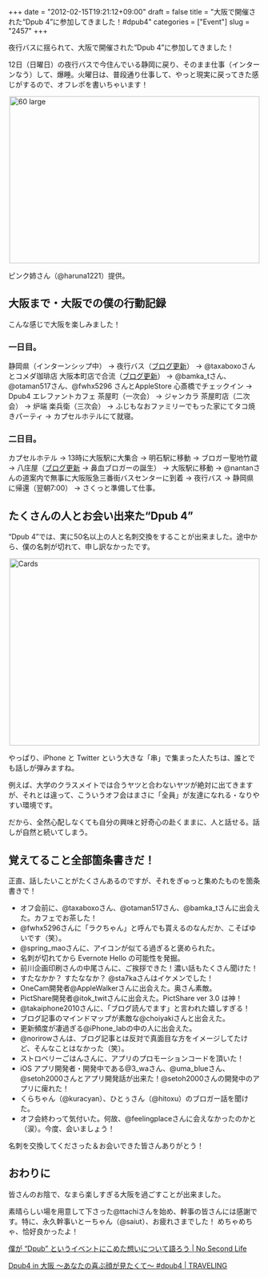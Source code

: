 +++
date = "2012-02-15T19:21:12+09:00"
draft = false
title = "大阪で開催された“Dpub 4”に参加してきました！#dpub4"
categories = ["Event"]
slug = "2457"
+++

夜行バスに揺られて、大阪で開催された“Dpub 4”に参加してきました！

12日（日曜日）の夜行バスで今住んでいる静岡に戻り、そのまま仕事（インターンなう）して、爆睡。火曜日は、普段通り仕事して、やっと現実に戻ってきた感じがするので、オフレポを書いちゃいます！

<img style="display:block; margin-left:auto; margin-right:auto;" src="/images/2012/02/60_large.jpeg" alt="60 large" title="60_large.jpeg" border="0" width="500" height="333" />

ピンク姉さん（@haruna1221）提供。

<h2>大阪まで・大阪での僕の行動記録</h2>

こんな感じで大阪を楽しみました！

<h3>一日目。</h3>

静岡県（インターンシップ中） → 夜行バス（<a href="http://rakuishi.com/iphone/2388/" target="_blank">ブログ更新</a>） → @taxaboxoさんとコメダ珈琲店 大阪本町店で合流（<a href="http://rakuishi.com/iphone/2427/" target="_blank">ブログ更新</a>） → @bamka_tさん、@otaman517さん、@fwhx5296 さんとAppleStore 心斎橋でチェックイン → Dpub4 エレファントカフェ 茶屋町（一次会） → ジャンカラ 茶屋町店（二次会） → 炉端 楽兵衛（三次会） → ふじもなおファミリーでもった家にてタコ焼きパーティ → カプセルホテルにて就寝。

<h3>二日目。</h3>

カプセルホテル → 13時に大阪駅に大集合 → 明石駅に移動 → ブロガー聖地竹蔵 → 八庄屋（<a href="http://rakuishi.com/event/2431/" target="_blank">ブログ更新</a> → 鼻血ブロガーの誕生） → 大阪駅に移動 → @nantanさんの道案内で無事に大阪阪急三番街バスセンターに到着 → 夜行バス → 静岡県に帰還（翌朝7:00） → さくっと準備して仕事。

<h2>たくさんの人とお会い出来た“Dpub 4”</h2>

“Dpub 4”では、実に50名以上の人と名刺交換をすることが出来ました。途中から、僕の名刺が切れて、申し訳なかったです。

<img style="display:block; margin-left:auto; margin-right:auto;" src="/images/2012/02/cards.jpg" alt="Cards" title="cards.jpg" border="0" width="500" height="373" />

やっぱり、iPhone と Twitter という大きな「串」で集まった人たちは、誰とでも話しが弾みますね。

例えば、大学のクラスメイトでは合うヤツと合わないヤツが絶対に出てきますが、それとは違って、こういうオフ会はまさに「全員」が友達になれる・なりやすい環境です。

だから、全然心配しなくても自分の興味と好奇心の赴くままに、人と話せる。話しが自然と続いてしまう。

<h2>覚えてること全部箇条書きだ！</h2>

正直、話したいことがたくさんあるのですが、それをぎゅっと集めたものを箇条書きで！

<ul>
<li>オフ会前に、@taxaboxoさん、@otaman517さん、@bamka_tさんに出会えた。カフェでお茶した！</li>
<li>@fwhx5296さんに「ラクちゃん」と呼んでも貰えるのなんだか、こそばゆいです（笑）。</li>
<li>@spring_maoさんに、アイコンが似てる過ぎると褒められた。</li>
<li>名刺が切れてから Evernote Hello の可能性を発掘。</li>
<li>前川企画印刷さんの中尾さんに、ご挨拶できた！濃い話もたくさん聞けた！</li>
<li>すたなかか？ すたななか？ @sta7kaさんはイケメンでした！</li>
<li>OneCam開発者@AppleWalkerさんに出会えた。奥さん素敵。</li>
<li>PictShare開発者@itok_twitさんに出会えた。PictShare ver 3.0 は神！</li>
<li>@takaiphone2010さんに、「ブログ読んでます」と言われた嬉しすぎる！</li>
<li>ブログ記事のマインドマップが素敵な@choiyakiさんと出会えた。</li>
<li>更新頻度が凄過ぎる@iPhone_labの中の人に出会えた。</li>
<li>@norirowさんは、ブログ記事とは反対で真面目な方をイメージしてたけど、そんなことはなかった（笑）。</li>
<li>ストロベリーごはんさんに、アプリのプロモーションコードを頂いた！</li>
<li>iOS アプリ開発者・開発中である@3_waさん、@uma_blueさん、@setoh2000さんとアプリ開発話が出来た！@setoh2000さんの開発中のアプリに痺れた！</li>
<li>くらちゃん（@kuracyan）、ひとぅさん（@hitoxu）のブロガー話を聞けた。</li>
<li>オフ会終わって気付いた。何故、@feelingplaceさんに会えなかったのかと（涙）。今度、会いましょう！</li>
</ul>

名刺を交換してくださった＆お会いできた皆さんありがとう！

<h2>おわりに</h2>

皆さんのお陰で、なまら楽しすぎる大阪を過ごすことが出来ました。

素晴らしい場を用意して下さった@ttachiさんを始め、幹事の皆さんには感謝です。特に、永久幹事いとーちゃん（@saiut）、お疲れさまでした！ めちゃめちゃ、恰好良かったよ！

<a href="http://www.ttcbn.net/no_second_life/archives/20523" target="_blank">僕が “Dpub” というイベントにこめた想いについて語ろう | No Second Life</a><br />

<a href="http://saiut.com/off/dpub4inosaka-3/" target="_blank">Dpub4 in 大阪 〜あなたの喜ぶ顔が見たくて〜 #dpub4 | TRAVELING</a>

